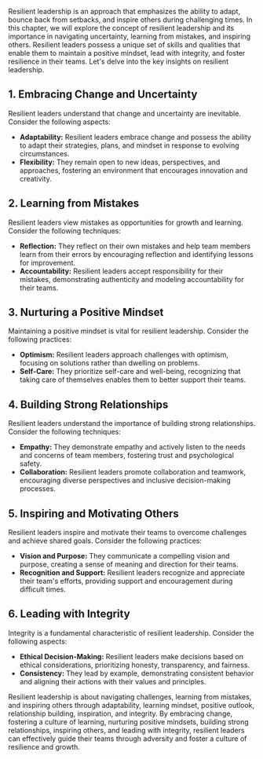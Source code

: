 
Resilient leadership is an approach that emphasizes the ability to adapt, bounce back from setbacks, and inspire others during challenging times. In this chapter, we will explore the concept of resilient leadership and its importance in navigating uncertainty, learning from mistakes, and inspiring others. Resilient leaders possess a unique set of skills and qualities that enable them to maintain a positive mindset, lead with integrity, and foster resilience in their teams. Let's delve into the key insights on resilient leadership.

**1. Embracing Change and Uncertainty**
---------------------------------------

Resilient leaders understand that change and uncertainty are inevitable. Consider the following aspects:

* **Adaptability:** Resilient leaders embrace change and possess the ability to adapt their strategies, plans, and mindset in response to evolving circumstances.
* **Flexibility:** They remain open to new ideas, perspectives, and approaches, fostering an environment that encourages innovation and creativity.

**2. Learning from Mistakes**
-----------------------------

Resilient leaders view mistakes as opportunities for growth and learning. Consider the following techniques:

* **Reflection:** They reflect on their own mistakes and help team members learn from their errors by encouraging reflection and identifying lessons for improvement.
* **Accountability:** Resilient leaders accept responsibility for their mistakes, demonstrating authenticity and modeling accountability for their teams.

**3. Nurturing a Positive Mindset**
-----------------------------------

Maintaining a positive mindset is vital for resilient leadership. Consider the following practices:

* **Optimism:** Resilient leaders approach challenges with optimism, focusing on solutions rather than dwelling on problems.
* **Self-Care:** They prioritize self-care and well-being, recognizing that taking care of themselves enables them to better support their teams.

**4. Building Strong Relationships**
------------------------------------

Resilient leaders understand the importance of building strong relationships. Consider the following techniques:

* **Empathy:** They demonstrate empathy and actively listen to the needs and concerns of team members, fostering trust and psychological safety.
* **Collaboration:** Resilient leaders promote collaboration and teamwork, encouraging diverse perspectives and inclusive decision-making processes.

**5. Inspiring and Motivating Others**
--------------------------------------

Resilient leaders inspire and motivate their teams to overcome challenges and achieve shared goals. Consider the following practices:

* **Vision and Purpose:** They communicate a compelling vision and purpose, creating a sense of meaning and direction for their teams.
* **Recognition and Support:** Resilient leaders recognize and appreciate their team's efforts, providing support and encouragement during difficult times.

**6. Leading with Integrity**
-----------------------------

Integrity is a fundamental characteristic of resilient leadership. Consider the following aspects:

* **Ethical Decision-Making:** Resilient leaders make decisions based on ethical considerations, prioritizing honesty, transparency, and fairness.
* **Consistency:** They lead by example, demonstrating consistent behavior and aligning their actions with their values and principles.

Resilient leadership is about navigating challenges, learning from mistakes, and inspiring others through adaptability, learning mindset, positive outlook, relationship building, inspiration, and integrity. By embracing change, fostering a culture of learning, nurturing positive mindsets, building strong relationships, inspiring others, and leading with integrity, resilient leaders can effectively guide their teams through adversity and foster a culture of resilience and growth.

